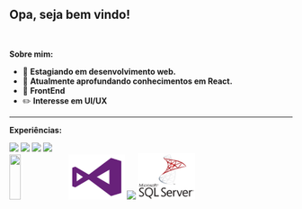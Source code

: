 <!-- Your title -->
## Opa, seja bem vindo!

<!-- [![Linkedin](https://img.shields.io/badge/-LinkedIn-blue?style=flat&logo=Linkedin&logoColor=white)](https://www.linkedin.com/in/zjayers/) -->

&nbsp;

<!-- Talking about you -->
**Sobre mim:**

- 💼 **Estagiando em desenvolvimento web.**
- 📖 **Atualmente aprofundando conhecimentos em React.**
- 🎨 **FrontEnd**
- ✏️ **Interesse em UI/UX**

---

**Experiências:**

<p>
  <code><img width="20%" src="https://www.vectorlogo.zone/logos/javascript/javascript-ar21.svg"></code>
  <code><img width="20%" src="https://www.vectorlogo.zone/logos/typescriptlang/typescriptlang-ar21.svg"></code>
  <code><img width="20%" src="https://www.vectorlogo.zone/logos/reactjs/reactjs-ar21.svg"></code>
  <code><img width="20%" src="https://www.vectorlogo.zone/logos/getbootstrap/getbootstrap-ar21.svg"></code>
  <br />
  <code><img width="20%" height="80px" src="https://github.com/rdimascio/icons/blob/master/icons/photoshop.svg"></code>
  <code><img width="20%" height="80px" src="https://github.com/gilbarbara/logos/blob/master/logos/visual-studio.svg"></code>
  <code><img width="20%" src="https://www.vectorlogo.zone/logos/mysql/mysql-ar21.svg"></code>
  <code><img width="20%" src="https://github.com/cncf/landscape/blob/master/hosted_logos/microsoft-sql-server.svg"></code>
</p>



<!-- <a href="https://github.com/zjayers/github-readme-stats">
   <img width="60%" alt="Zach's github stats" src="" />
</a> -->
